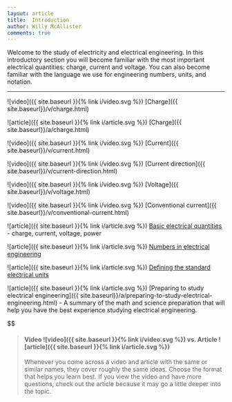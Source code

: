 ```yaml
---
layout: article
title:  Introduction
author: Willy McAllister
comments: true
---
```


Welcome to the study of electricity and electrical engineering. In this introductory section you will become familiar with the  most important electrical quantities: charge, current and voltage. You can also become familiar with the language we use for engineering numbers, units, and notation. 

----

![video]({{ site.baseurl }}{% link i/video.svg %}) [Charge]({{ site.baseurl}}/v/charge.html)

![article]({{ site.baseurl }}{% link i/article.svg %}) [Charge]({{ site.baseurl}}/a/charge.html)

![video]({{ site.baseurl }}{% link i/video.svg %}) [Current]({{ site.baseurl}}/v/current.html)

![video]({{ site.baseurl }}{% link i/video.svg %}) [Current direction]({{ site.baseurl}}/v/current-direction.html)

![video]({{ site.baseurl }}{% link i/video.svg %}) [Voltage]({{ site.baseurl}}/v/voltage.html)

![video]({{ site.baseurl }}{% link i/video.svg %}) [Conventional current]({{ site.baseurl}}/v/conventional-current.html)

![article]({{ site.baseurl }}{% link i/article.svg %}) [Basic electrical quantities](basic-quantities.html) - charge, current, voltage, power

![article]({{ site.baseurl }}{% link i/article.svg %}) [Numbers in electrical engineering](numbers-in-ee.html)

![article]({{ site.baseurl }}{% link i/article.svg %}) [Defining the standard electrical units](standard-electrical-units.html)



![article]({{ site.baseurl }}{% link i/article.svg %}) [Preparing to study electrical engineering]({{ site.baseurl}}/a/preparing-to-study-electrical-engineering.html) - A summary of the math and science preparation that will help you have the best experience studying electrical engineering.

$$

> #### Video ![video]({{ site.baseurl }}{% link i/video.svg %}) vs. Article ![article]({{ site.baseurl }}{% link i/article.svg %}) 
>
> Whenever you come across a video and article with the same or similar names, they cover roughly the same ideas. Choose the format that helps you learn best. If you view the video and have more questions, check out the article because it may go a little deeper into the topic.
